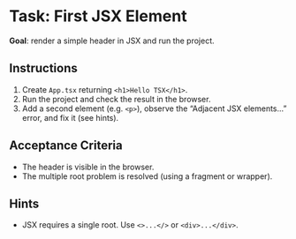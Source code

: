 # Task: First JSX Element


**Goal**: render a simple header in JSX and run the project.


## Instructions
1. Create `App.tsx` returning `<h1>Hello TSX</h1>`.
2. Run the project and check the result in the browser.
3. Add a second element (e.g. `<p>`), observe the “Adjacent JSX elements...” error, and fix it (see hints).


## Acceptance Criteria
- The header is visible in the browser.
- The multiple root problem is resolved (using a fragment or wrapper).


## Hints
- JSX requires a single root. Use `<>...</>` or `<div>...</div>`.